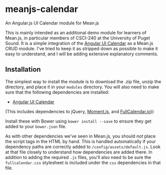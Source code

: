 # meanjs-calendar

An Angular.js UI Calendar module for Mean.js

This is mainly intended as an additional demo module for learners of Mean.js, in particular members of CSCI-240 at the University of Puget Sound. It is a simple integration of the [Angular UI Calendar](http://angular-ui.github.io/ui-calendar/) as a Mean.js CRUD module. I've tried to keep it as stripped down as possible to make it easy to understand, and I will be adding extensive explanatory comments.

## Installation

The simplest way to install the module is to download the .zip file, unzip the directory, and place it in your `modules` directory. You will also need to make sure that the following dependencies are installed:

* [Angular UI Calendar](https://github.com/angular-ui/ui-calendar)

(This includes dependencies to jQuery, [Moment.js](http://momentjs.com/docs/), and  [FullCalendar.io](http://fullcalendar.io/download/)))

Install these with Bower using `bower install --save` to ensure they get added to your `bower.json` file.


As with other dependencies we've seen in Mean.js, you should *not* place the script tags in the HTML by hand. This is handled automatically if your dependency paths are correctly added to `/config/assets/default.js`. Look at that file closely to understand how dependencies are added there. In addition to adding the required `.js` files, you'll also need to be sure the `fullcalendar.css` stylesheet is included under the `css` dependencies in that file.
